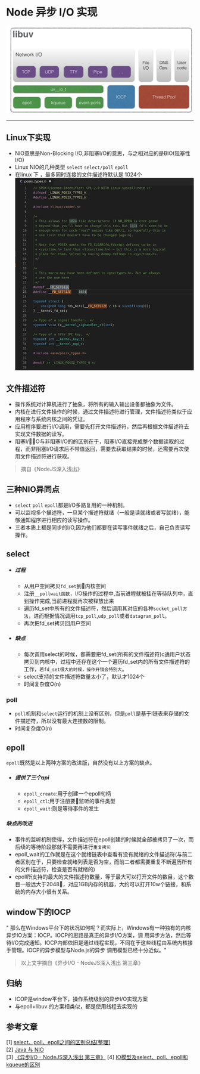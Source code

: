 # Node 异步 I/O 实现
![](/blog_assets/node_libuv.png)
___
## Linux下实现
* NIO意思是Non-Blocking I/O,非阻塞I/O的意思，与之相对应的是BIO(阻塞性I/O)  
* Linux NIO的几种类型 `select` `select/poll`  `epoll`   
* 在linux 下 ，最多同时连接的文件描述符默认是 1024个
![](/blog_assets/linux_FD_SETSIZE.png)  
## 文件描述符
* 操作系统对计算机进行了抽象，将所有的输入输出设备都抽象为文件。
* 内核在进行文件操作的时候，通过文件描述符进行管理，文件描述符类似于应用程序与系统内核之间的凭证。   
* 应用程序要进行I/O调用，需要先打开文件描述符，然后再根据文件描述符去实现文件数据的读写。  
* 阻塞I/O与非阻塞I/O的的区别在于，阻塞I/O直接完成整个数据读取的过程，而非阻塞I/O请求后不带值返回，需要去获取结果的时候，还需要再次使用文件描述符进行获取。 
> 摘自《NodeJS深入浅出》 

## 三种NIO异同点
* `select` `poll` `epoll`都是I/O多路复用的一种机制。  
* 可以监视多个描述符，一旦某个描述符就绪（一般是读就绪或者写就绪），能够通知程序进行相应的读写操作。
* 三者本质上都是同步的I/O,因为他们都要在读写事件就绪之后，自己负责读写操作。  

## select 

* ##### 过程
  * 从用户空间拷贝`fd_set`到内核空间  
  * 注册`__pollwait函数`，I/O操作的过程中,当前进程就被挂在等待队列中，直到操作完成,当前进程就再次被释放出来  
  * 遍历fd_set中所有的文件描述符，然后调用其对应的各种`socket_poll方法`，进而根据情况调用`tcp_poll`,`udp_poll`或者`datagram_poll`。     
  * 再次把fd_set拷贝回用户空间 

* ##### 缺点 
  * 每次调用select的时候，都需要把fd_set(所有的文件描述符)c通用户状态拷贝到内核中，过程中还存在这个一个遍历fd_set内的所有文件描述符的工作，`若fd_set很大的时候，操作开销会特别大`。   
  * select支持的文件描述符数量太小了，默认才1024个  
  * 时间复杂度O(n)  

### poll
 * `poll`机制和`select`运行的机制上没有区别，但是`poll`是基于l链表来存储的文件描述符，所以没有最大连接数的限制。
 * 时间复杂度O(n)

## epoll
`epoll`既然是以上两种方案的改进版，自然没有以上方案的缺点。 
* ##### 提供了三个api
  * `epoll_create`:用于创建一个epoll句柄
  * `epoll_ctl`:用于注册要监听的事件类型   
  * `epoll_wait`:则是等待事件的发生  

##### 缺点的改进 
* 事件的监听机制使得，文件描述符在epoll创建的时候就全部被拷贝了一次，而后续的等待阶段那就不需要再进行`重复拷贝`  
* epoll_wait的工作就是在这个就绪链表中查看有没有就绪的文件描述符(与前二者区别在于，只要检查就绪列表是否为空，而前二者都需要重复不断遍历所有的文件描述符，检查是否有就绪的)  
* epoll所支持的最大的文件描述符数量，等于最大可以打开文件的数目，这个数目一般远大于2048，对应1GB内存的机器，大约可以打开10w个链接，和系统的内存大小很有关系。




## window下的IOCP 
" 那么在Windows平台下的状况如何呢？而实际上，Windows有一种独有的内核异步IO方案：IOCP。IOCP的思路是真正的异步I/O方案，调 用异步方法，然后等待I/O完成通知。IOCP内部依旧是通过线程实现，不同在于这些线程由系统内核接手管理。IOCP的异步模型与Node.js的异步 调用模型已经十分近似。"

>以上文字摘自《异步I/O - NodeJS深入浅出 第三章》

## 归纳  
* ICOP是window平台下，操作系统级别的异步I/O实现方案 
* 与epoll+libuv 的方案相类似，都是使用线程去实现的 

## 参考文章
[1] [select、poll、epoll之间的区别总结[整理]](https://www.cnblogs.com/Anker/p/3265058.html)  
[2] [Java 与 NIO](https://www.cnblogs.com/personnel/p/4583279.html)  
[3] [《异步I/O - NodeJS深入浅出 第三章》]()
[4] [IO模型及select、poll、epoll和kqueue的区别](https://www.cnblogs.com/moonz-wu/p/4740908.html)

<link rel="stylesheet" href="../../config/global.css"/>

